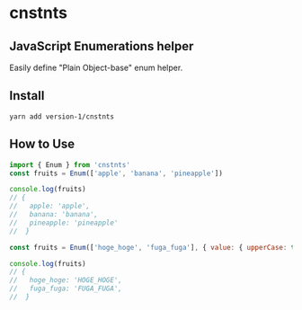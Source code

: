 # cnstnts

## JavaScript Enumerations helper

Easily define "Plain Object-base" enum helper.

## Install

```
yarn add version-1/cnstnts
```

## How to Use

```javascript
import { Enum } from 'cnstnts'
const fruits = Enum(['apple', 'banana', 'pineapple'])

console.log(fruits)
// {
//   apple: 'apple',
//   banana: 'banana',
//   pineapple: 'pineapple'
//  }
```

```javascript
const fruits = Enum(['hoge_hoge', 'fuga_fuga'], { value: { upperCase: true } })

console.log(fruits)
// {
//   hoge_hoge: 'HOGE_HOGE',
//   fuga_fuga: 'FUGA_FUGA',
//  }
```

